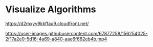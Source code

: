 # Visualize Algorithms
https://d2mxyy9kkffau9.cloudfront.net/

https://user-images.githubusercontent.com/67877258/156254025-2f17a2e0-5d16-4a69-a840-aae6f662eb4b.mp4


